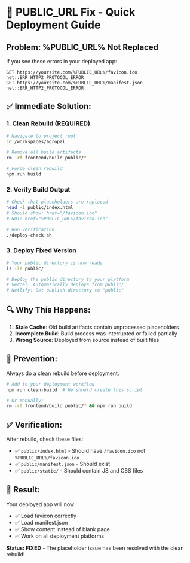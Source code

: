 # 🚨 PUBLIC_URL Fix - Quick Deployment Guide

## Problem: %PUBLIC_URL% Not Replaced

If you see these errors in your deployed app:
```
GET https://yoursite.com/%PUBLIC_URL%/favicon.ico net::ERR_HTTP2_PROTOCOL_ERROR
GET https://yoursite.com/%PUBLIC_URL%/manifest.json net::ERR_HTTP2_PROTOCOL_ERROR
```

## ✅ **Immediate Solution:**

### 1. **Clean Rebuild (REQUIRED)**
```bash
# Navigate to project root
cd /workspaces/agropal

# Remove all build artifacts
rm -rf frontend/build public/*

# Force clean rebuild
npm run build
```

### 2. **Verify Build Output**
```bash
# Check that placeholders are replaced
head -1 public/index.html
# Should show: href="/favicon.ico" 
# NOT: href="%PUBLIC_URL%/favicon.ico"

# Run verification
./deploy-check.sh
```

### 3. **Deploy Fixed Version**
```bash
# Your public directory is now ready
ls -la public/

# Deploy the public directory to your platform
# Vercel: Automatically deploys from public/
# Netlify: Set publish directory to "public"
```

## 🔍 **Why This Happens:**

1. **Stale Cache**: Old build artifacts contain unprocessed placeholders
2. **Incomplete Build**: Build process was interrupted or failed partially
3. **Wrong Source**: Deployed from source instead of built files

## 🎯 **Prevention:**

Always do a clean rebuild before deployment:
```bash
# Add to your deployment workflow
npm run clean-build  # We should create this script

# Or manually:
rm -rf frontend/build public/* && npm run build
```

## ✅ **Verification:**

After rebuild, check these files:
- ✅ `public/index.html` - Should have `/favicon.ico` not `%PUBLIC_URL%/favicon.ico`
- ✅ `public/manifest.json` - Should exist
- ✅ `public/static/` - Should contain JS and CSS files

## 🚀 **Result:**

Your deployed app will now:
- ✅ Load favicon correctly 
- ✅ Load manifest.json
- ✅ Show content instead of blank page
- ✅ Work on all deployment platforms

**Status: FIXED** - The placeholder issue has been resolved with the clean rebuild!
